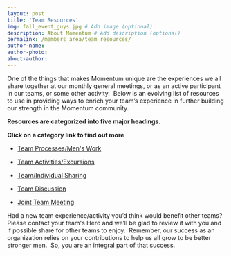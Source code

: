 ```yaml
---
layout: post
title: 'Team Resources'
img: fall_event_guys.jpg # Add image (optional)
description: About Momentum # Add description (optional)
permalink: /members_area/team_resources/
author-name: 
author-photo: 
about-author: 
---
```


One of the things that makes Momentum unique are the experiences we all share together at our monthly general meetings, or as an active participant in our teams, or some other activity.  Below is an evolving list of resources to use in providing ways to enrich your team’s experience in further building our strength in the Momentum community.

**Resources are categorized into five major headings.**

**Click on a category link to find out more**

* [Team Processes/Men's Work](https://www.gomomentum.org/page-1400518)  


* [Team Activities/Excursions](https://www.gomomentum.org/page-1396411)  


* [Team/Individual Sharing](https://www.gomomentum.org/page-1396412)  


* [Team Discussion](https://www.gomomentum.org/page-1396413)  


* [Joint Team Meeting](/members_area/joint_team_meeting/)  


  

Had a new team experience/activity you’d think would benefit other teams?  Please contact your team's Hero and we’ll be glad to review it with you and if possible share for other teams to enjoy.  Remember, our success as an organization relies on your contributions to help us all grow to be better stronger men.  So, you are an integral part of that success.
